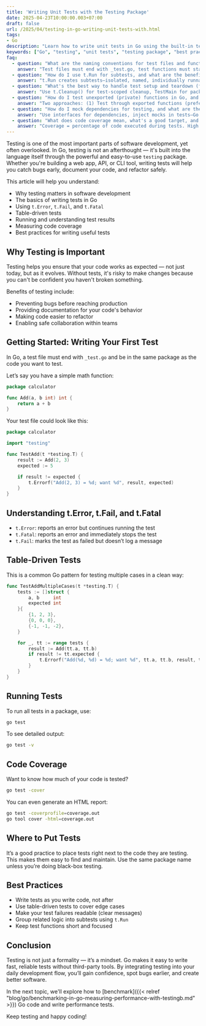 ```yaml
---
title: 'Writing Unit Tests with the Testing Package'
date: 2025-04-23T10:00:00.003+07:00
draft: false
url: /2025/04/testing-in-go-writing-unit-tests-with.html
tags:
- Go
description: "Learn how to write unit tests in Go using the built-in testing package."
keywords: ["Go", "testing", "unit tests", "testing package", "best practices"]
faq:
  - question: "What are the naming conventions for test files and functions, and how do I run specific tests?"
    answer: "Test files must end with _test.go, test functions must start with Test and take *testing.T—strict conventions enable go test to discover tests automatically. File naming: math.go → math_test.go. Same package: package math (white-box testing, access unexported). Different package: package math_test (black-box testing, only exported). Function naming: func TestAdd(t *testing.T)—Test prefix + capitalized name. Invalid: testAdd (lowercase t), AddTest (wrong order), Test_Add (underscore discouraged). Run all tests: go test ./... (all packages recursively). Run specific test: go test -run TestAdd (regex matching). Run multiple: go test -run 'TestAdd|TestSubtract'. Run by pattern: go test -run TestUser/valid_email (matches subtests). Verbose: go test -v (shows each test name and result). Parallel: go test -p 4 (run 4 packages concurrently). Coverage: go test -cover (shows percentage). Short mode: go test -short (skips long tests marked with if testing.Short() { t.Skip() }). Timeout: go test -timeout 30s (fail if takes >30s). Caching: go test uses cache, go test -count=1 disables cache (force re-run). Examples: func ExampleAdd()—documentation examples, run as tests, checked against // Output: comment. Benchmarks: func BenchmarkAdd(b *testing.B)—performance tests, run with go test -bench=. Setup: func TestMain(m *testing.M)—custom setup/teardown for entire package. Best practice: descriptive test names: TestUserRepository_FindByEmail_ReturnsErrorWhenNotFound—clear what's tested and expected behavior. Subtests: t.Run(\"valid email\", func(t *testing.T) { ... })—grouping, isolated failures."
  - question: "How do I use t.Run for subtests, and what are the benefits of parallel testing?"
    answer: "t.Run creates subtests—isolated, named, individually runnable. t.Parallel() marks test for parallel execution—faster test suites. Subtests: func TestUser(t *testing.T) { t.Run(\"valid email\", func(t *testing.T) { ... }); t.Run(\"invalid email\", func(t *testing.T) { ... }) }—groups related tests. Benefits: (1) Organization: nested structure, clear hierarchy. (2) Selective running: go test -run TestUser/valid (only valid subtest). (3) Setup/teardown: shared setup before subtests: user := createUser(); t.Run(\"test1\", func(t *testing.T) { ... user ... }). (4) Isolation: one subtest fails, others continue. Parallel tests: func TestExpensiveOperation(t *testing.T) { t.Parallel(); ... }—runs concurrently with other parallel tests. How it works: (1) Sequential tests run first. (2) Parallel tests run concurrently after sequential finish. (3) Max parallelism: GOMAXPROCS (default = CPU cores), override with -parallel flag: go test -parallel 8. When to parallelize: (1) Independent tests—no shared state. (2) I/O bound—database queries, API calls. (3) Slow tests—long-running computations. When NOT to parallelize: (1) Shared state—global variables, file system. (2) Order-dependent—test B depends on test A. (3) Resource contention—parallel tests overwhelm database. Example with subtests: func TestDatabase(t *testing.T) { tests := []struct { name string; query string }{{\"simple\", \"SELECT 1\"}, {\"complex\", \"JOIN ...\"}}; for _, tt := range tests { tt := tt; t.Run(tt.name, func(t *testing.T) { t.Parallel(); result := db.Query(tt.query); assert(result) }) } }—each subtest runs in parallel. Caveat: t.Parallel() with table tests requires tt := tt (copy loop variable)—otherwise all subtests use last value. Detection: race detector finds issues: go test -race. Best practice: default to parallel for unit tests (fast), sequential for integration tests (shared resources). Mark long tests: if testing.Short() { t.Skip(\"skip in -short mode\") }—skip in CI quick checks."
  - question: "What's the best way to handle test setup and teardown (fixtures) in Go?"
    answer: "Use t.Cleanup() for test-scoped cleanup, TestMain for package-level setup—prefer explicit over implicit. Per-test setup (recommended): func TestUser(t *testing.T) { db := setupTestDB(t); t.Cleanup(func() { db.Close() }); user, _ := db.Create(&User{Name: \"Alice\"}); assert.Equal(t, \"Alice\", user.Name) }. setupTestDB: func setupTestDB(t *testing.T) *DB { db := openDB(\"test.db\"); t.Cleanup(func() { os.Remove(\"test.db\") }); return db }—registers cleanup, runs after test (even if test fails). Benefits: (1) Automatic: no defer needed, cleanup registered anywhere. (2) Ordered: LIFO order (last registered runs first). (3) Subtests: cleanup runs after each subtest. Shared setup (use sparingly): var testDB *DB; func TestMain(m *testing.M) { testDB = openDB(\"test.db\"); code := m.Run(); testDB.Close(); os.Remove(\"test.db\"); os.Exit(code) }—runs once for package, all tests share testDB. When to use TestMain: (1) Expensive setup: Docker container, test database. (2) External resources: start/stop server, mock service. (3) Integration tests: setup environment once. Caveat: shared state between tests—flaky tests if not careful. Ensure tests don't modify shared data or clean between tests. Helper functions: func setupUser(t *testing.T) *User { t.Helper(); return &User{Name: \"Alice\"} }—t.Helper() marks as helper, failure points to caller line not helper line. Best practice: prefer t.Cleanup() over defer—cleanup runs even if t.FailNow() called. Pattern: func createTempFile(t *testing.T) string { f, _ := os.CreateTemp(\"\", \"test\"); t.Cleanup(func() { os.Remove(f.Name()) }); return f.Name() }—returns resource, cleanup automatic. Anti-pattern: global var shared across tests without reset—test order affects results, flaky. Testing setup itself: ensure setup/teardown code itself is correct—common source of test flakiness."
  - question: "How do I test unexported (private) functions in Go, and should I?"
    answer: "Two approaches: (1) Test through exported functions (preferred)—tests public API. (2) Use _test.go in same package (white-box)—direct access to unexported. Exported testing (black-box): package math_test; import \"myapp/math\"—only access exported functions. Test internal by testing exported: func TestCalculate(t *testing.T) { result := math.Calculate(10); assert.Equal(t, 20, result) }—Calculate calls internal add(), multiply()—tested indirectly. Philosophy: if internal function matters, it's tested through public API. If not tested, maybe not important. When this works: (1) Internal functions are implementation details. (2) Public API sufficient for coverage. (3) Refactoring internal code often—don't want brittle tests. Same-package testing (white-box): package math; func TestAdd(t *testing.T) { result := add(2, 3); assert.Equal(t, 5, result) }—direct access to unexported add(). When to use: (1) Complex internal logic—need thorough edge case testing. (2) Performance-critical path—benchmark internal function. (3) Shared helpers across package—test utility functions. (4) Table-driven tests for internal states. Export for testing (anti-pattern but pragmatic): func add(a, b int) int—unexported. var Add = add—exported alias for testing. Discouraged: pollutes API, indicates poor design (extract to separate package?). Should you test unexported? Depends: (1) Simple functions—no, covered by integration tests. (2) Complex logic—yes, test directly for clarity. (3) Stateful code—yes, test internal state changes. Best practice: start with black-box tests, add white-box only when needed. Coverage: high coverage via exported tests = good design. Need white-box for coverage = maybe refactor. Extract to package: internal complex code → separate internal package, export there, test normally. Go testing philosophy: test behavior not implementation—means prefer exported testing. Caveat: 100% coverage via exported tests might require convoluted test cases—pragmatically test unexported when simpler."
  - question: "How do I mock dependencies for testing, and what are the best practices for testable code?"
    answer: "Use interfaces for dependencies, inject mocks in tests—Go's implicit interfaces make mocking natural without frameworks. Dependency injection pattern: type UserService struct { repo UserRepository }; type UserRepository interface { FindByID(id int) (*User, error) }. Production: repo := &PostgresUserRepository{db: db}; svc := &UserService{repo: repo}. Test: mock := &MockUserRepository{users: map[int]*User{1: testUser}}; svc := &UserService{repo: mock}—inject mock. Mock implementation: type MockUserRepository struct { users map[int]*User; findByIDCalled bool }; func (m *MockUserRepository) FindByID(id int) (*User, error) { m.findByIDCalled = true; if user, ok := m.users[id]; ok { return user, nil }; return nil, ErrNotFound }—manual mock, simple. Testing: func TestGetUser(t *testing.T) { mock := &MockUserRepository{users: map[int]*User{1: {Name: \"Alice\"}}}; svc := &UserService{repo: mock}; user, err := svc.GetUser(1); assert.NoError(t, err); assert.Equal(t, \"Alice\", user.Name); assert.True(t, mock.findByIDCalled) }. Mock libraries: (1) testify/mock: type MockRepo struct { mock.Mock }; func (m *MockRepo) FindByID(id int) (*User, error) { args := m.Called(id); return args.Get(0).(*User), args.Error(1) }. Setup: mock.On(\"FindByID\", 1).Return(testUser, nil). Verify: mock.AssertExpectations(t). (2) gomock (Google): mockgen generates mocks from interface, strong typing, compile-time safety. When to mock: (1) External dependencies: database, HTTP API, S3. (2) Slow operations: network calls, file I/O. (3) Non-deterministic: time.Now(), random. What NOT to mock: (1) Simple types (string, int)—pass real values. (2) Standard library (io.Reader)—use bytes.Buffer, strings.Reader. (3) Value objects—create real instances. Testable code principles: (1) Depend on interfaces, not concrete types. (2) Constructor injection: NewUserService(repo UserRepository)—explicit dependencies. (3) Avoid global state: global DB connection—hard to mock. (4) Small interfaces: 1-2 methods each—easy to mock. Anti-pattern: mocking everything—fragile tests coupled to implementation. Best practice: mock boundaries (external I/O), use real objects internally (business logic). Integration tests: use real dependencies (test database), fewer mocks—test realistic scenarios."
  - question: "What does code coverage mean, what's a good target, and can I have too much coverage?"
    answer: "Coverage = percentage of code executed during tests. High coverage ≠ good tests, low coverage = gaps. Target: 70-80% for most projects, focus on quality over percentage. Measure coverage: go test -cover—shows overall percentage. Detailed: go test -coverprofile=coverage.out; go tool cover -html=coverage.out—HTML report highlights uncovered lines (red). What coverage measures: (1) Statement coverage: how many lines executed. (2) NOT branch coverage: doesn't check if/else both paths tested. (3) NOT condition coverage: a && b might execute but not test a=true,b=false. Example: func Abs(x int) int { if x < 0 { return -x }; return x }. Test: Abs(5)—50% coverage (only return x). Abs(-5)—other 50%. Both: 100%. Good coverage target: (1) Critical paths: 90-100%—payment, security, data loss prevention. (2) Business logic: 80-90%—core features. (3) Utils/helpers: 70-80%. (4) UI code: 50-60%—harder to test, less critical. (5) Main/cmd: 0-30%—integration tested. When coverage is low: (1) Error handling—happy path tested, errors ignored. (2) Edge cases—null, empty, max values. (3) Branches—only one side of if. When high coverage misleading: (1) Assertion-free tests: func TestProcess(t *testing.T) { Process() }—executes code but no assertions, useless. (2) Trivial coverage: testing getters/setters—100% coverage, 0 value. (3) False security: 95% coverage but missing critical bug in 5%. Can you have too much coverage: Yes! (1) Diminishing returns: 95% → 100% costs weeks, tests brittle code (error messages, logging). (2) Over-specification: testing implementation not behavior—refactoring breaks tests. (3) Maintenance burden: 1000 brittle tests slow development. Best practice: (1) Cover critical business logic thoroughly. (2) Test edge cases and errors. (3) Skip trivial code (getters, constructors). (4) Focus on test quality: good assertions, clear intent. (5) Use coverage to find gaps, not as goal. Red flags: (1) Coverage drops after refactoring—tests too coupled to implementation. (2) 100% coverage but bug in production—missing edge case. (3) Adding test to hit coverage target without value—waste. Tools: go test -coverprofile, gocov, coveralls—track over time in CI. Production: enforce minimum (e.g., 70%) in CI, fail PR if drops. Don't worship metric—measure test quality: mutation testing, how many bugs caught in code review."
---
```


Testing is one of the most important parts of software development, yet often overlooked. In Go, testing is not an afterthought — it's built into the language itself through the powerful and easy-to-use `testing` package. Whether you're building a web app, API, or CLI tool, writing tests will help you catch bugs early, document your code, and refactor safely.

This article will help you understand:

*   Why testing matters in software development
*   The basics of writing tests in Go
*   Using `t.Error`, `t.Fail`, and `t.Fatal`
*   Table-driven tests
*   Running and understanding test results
*   Measuring code coverage
*   Best practices for writing useful tests

Why Testing is Important
------------------------

Testing helps you ensure that your code works as expected — not just today, but as it evolves. Without tests, it's risky to make changes because you can't be confident you haven't broken something.

Benefits of testing include:

*   Preventing bugs before reaching production
*   Providing documentation for your code's behavior
*   Making code easier to refactor
*   Enabling safe collaboration within teams

Getting Started: Writing Your First Test
----------------------------------------

In Go, a test file must end with `_test.go` and be in the same package as the code you want to test.

Let’s say you have a simple math function:

```go
package calculator

func Add(a, b int) int {
    return a + b
} 
```

Your test file could look like this:

```go
package calculator

import "testing"

func TestAdd(t *testing.T) {
    result := Add(2, 3)
    expected := 5

    if result != expected {
        t.Errorf("Add(2, 3) = %d; want %d", result, expected)
    }
} 
```

Understanding t.Error, t.Fail, and t.Fatal
------------------------------------------

*   `t.Error`: reports an error but continues running the test
*   `t.Fatal`: reports an error and immediately stops the test
*   `t.Fail`: marks the test as failed but doesn’t log a message

Table-Driven Tests
------------------

This is a common Go pattern for testing multiple cases in a clean way:

```go
func TestAddMultipleCases(t *testing.T) {
    tests := []struct {
        a, b     int
        expected int
    }{
        {1, 2, 3},
        {0, 0, 0},
        {-1, -1, -2},
    }

    for _, tt := range tests {
        result := Add(tt.a, tt.b)
        if result != tt.expected {
            t.Errorf("Add(%d, %d) = %d; want %d", tt.a, tt.b, result, tt.expected)
        }
    }
} 
```

Running Tests
-------------

To run all tests in a package, use:

```bash
go test
```

To see detailed output:

```bash
go test -v
```

Code Coverage
-------------

Want to know how much of your code is tested?

```bash
go test -cover
```

You can even generate an HTML report:

```bash
go test -coverprofile=coverage.out
go tool cover -html=coverage.out
```

Where to Put Tests
------------------

It’s a good practice to place tests right next to the code they are testing. This makes them easy to find and maintain. Use the same package name unless you’re doing black-box testing.

Best Practices
--------------

*   Write tests as you write code, not after
*   Use table-driven tests to cover edge cases
*   Make your test failures readable (clear messages)
*   Group related logic into subtests using `t.Run`
*   Keep test functions short and focused

Conclusion
----------

Testing is not just a formality — it’s a mindset. Go makes it easy to write fast, reliable tests without third-party tools. By integrating testing into your daily development flow, you’ll gain confidence, spot bugs earlier, and create better software.

In the next topic, we'll explore how to [benchmark]({{< relref "blog/go/benchmarking-in-go-measuring-performance-with-testingb.md" >}}) Go code and write performance tests.

Keep testing and happy coding!